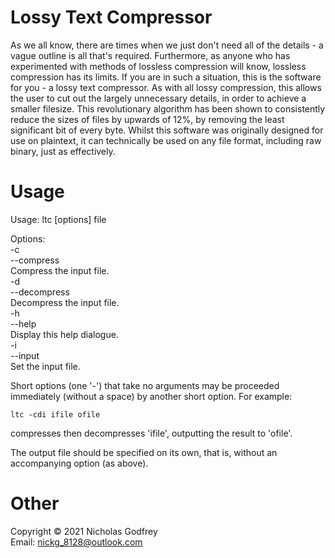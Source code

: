 # Lossy Text Compressor

As we all know, there are times when we just don't need all of the details - a
vague outline is all that's required. Furthermore, as anyone who has
experimented with methods of lossless compression will know, lossless
compression has its limits. If you are in such a situation, this is the
software for you - a lossy text compressor. As with all lossy compression,
this allows the user to cut out the largely unnecessary details, in order to
achieve a smaller filesize. This revolutionary algorithm has been shown to
consistently reduce the sizes of files by upwards of 12%, by removing the
least significant bit of every byte. Whilst this software was originally
designed for use on plaintext, it can technically be used on any file format,
including raw binary, just as effectively.

# Usage

Usage: ltc [options] file

Options:\
	-c\
	--compress\
		Compress the input file.\
	-d\
	--decompress\
		Decompress the input file.\
	-h\
	--help\
		Display this help dialogue.\
	-i\
	--input\
		Set the input file.

Short options (one '-') that take no arguments may be proceeded immediately
(without a space) by another short option. For example:

	ltc -cdi ifile ofile

compresses then decompresses 'ifile', outputting the result to 'ofile'.

The output file should be specified on its own, that is, without an
accompanying option (as above).

# Other

Copyright © 2021 Nicholas Godfrey\
Email: nickg_8128@outlook.com
